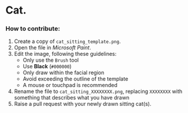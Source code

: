 # Cat.
### How to contribute:
1. Create a copy of `cat_sitting_template.png`.
2. Open the file in *Microsoft Paint*.
3. Edit the image, following these guidelines:
   - Only use the `Brush` tool
   - Use **Black** (`#000000`)
   - Only draw within the facial region
   - Avoid exceeding the outline of the template
   - A mouse or touchpad is recommended
4. Rename the file to `cat_sitting_XXXXXXXX.png`, replacing `XXXXXXXX` with something that describes what you have drawn
5. Raise a pull request with your newly drawn sitting cat(s).